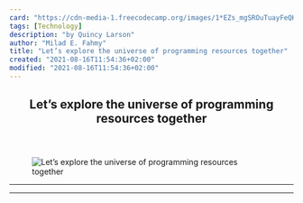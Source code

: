 ```yaml
---
card: "https://cdn-media-1.freecodecamp.org/images/1*EZs_mgSROuTuayFeQHjjVQ.jpeg"
tags: [Technology]
description: "by Quincy Larson"
author: "Milad E. Fahmy"
title: "Let’s explore the universe of programming resources together"
created: "2021-08-16T11:54:36+02:00"
modified: "2021-08-16T11:54:36+02:00"
---
```

<div class="site-wrapper">
<main id="site-main" class="site-main outer">
<div class="inner">
<article class="post-full post tag-technology tag-education tag-design tag-tech tag-social-media ">
<header class="post-full-header">
<h1 class="post-full-title">Let’s explore the universe of programming resources together</h1>
</header>
<figure class="post-full-image">
<picture>
<source media="(max-width: 700px)" sizes="1px" srcset="data:image/gif;base64,R0lGODlhAQABAIAAAAAAAP///yH5BAEAAAAALAAAAAABAAEAAAIBRAA7 1w">
<source media="(min-width: 701px)" sizes="(max-width: 800px) 400px,
(max-width: 1170px) 700px,
1400px" srcset="https://cdn-media-1.freecodecamp.org/images/1*EZs_mgSROuTuayFeQHjjVQ.jpeg 300w,
https://cdn-media-1.freecodecamp.org/images/1*EZs_mgSROuTuayFeQHjjVQ.jpeg 600w,
https://cdn-media-1.freecodecamp.org/images/1*EZs_mgSROuTuayFeQHjjVQ.jpeg 1000w,
https://cdn-media-1.freecodecamp.org/images/1*EZs_mgSROuTuayFeQHjjVQ.jpeg 2000w">
<img onerror="this.style.display='none'" src="https://cdn-media-1.freecodecamp.org/images/1*EZs_mgSROuTuayFeQHjjVQ.jpeg" alt="Let’s explore the universe of programming resources together">
</picture>
</figure>
<section class="post-full-content">
<div class="post-content">
</div>
<hr>
<hr>
</section>
</article>
</div>
</main>
</div>
<!-- Google Tag Manager (noscript) -->
<!-- End Google Tag Manager (noscript) -->
